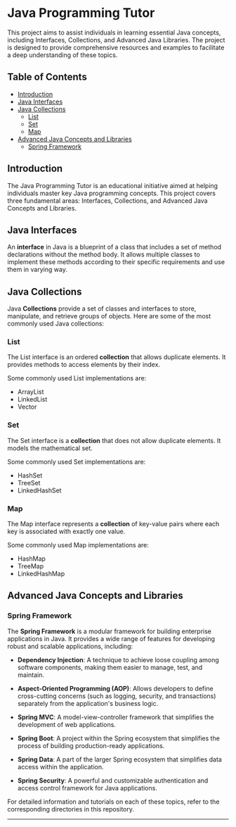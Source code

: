 # Java Programming Tutor

This project aims to assist individuals in learning essential Java concepts, including Interfaces, Collections, and Advanced Java Libraries. The project is designed to provide comprehensive resources and examples to facilitate a deep understanding of these topics.

## Table of Contents

- [Introduction](#introduction)
- [Java Interfaces](#java-interfaces)
- [Java Collections](#java-collections)
  - [List](#list)
  - [Set](#set)
  - [Map](#map)
- [Advanced Java Concepts and Libraries](#advanced-java-concepts-and-libraries)
  - [Spring Framework](#spring-framework)

## Introduction

The Java Programming Tutor is an educational initiative aimed at helping individuals master key Java programming concepts. This project covers three fundamental areas: Interfaces, Collections, and Advanced Java Concepts and Libraries.

## Java Interfaces

An **interface** in Java is a blueprint of a class that includes a set of method declarations without the method body. It allows multiple classes to implement these methods according to their specific requirements and use them in varying way.

## Java Collections

Java **Collections** provide a set of classes and interfaces to store, manipulate, and retrieve groups of objects. Here are some of the most commonly used Java collections:

### List

The List interface is an ordered **collection** that allows duplicate elements. It provides methods to access elements by their index.

Some commonly used List implementations are:
- ArrayList
- LinkedList
- Vector

### Set

The Set interface is a **collection** that does not allow duplicate elements. It models the mathematical set.

Some commonly used Set implementations are:
- HashSet
- TreeSet
- LinkedHashSet

### Map

The Map interface represents a **collection** of key-value pairs where each key is associated with exactly one value.

Some commonly used Map implementations are:
- HashMap
- TreeMap
- LinkedHashMap

## Advanced Java Concepts and Libraries

### Spring Framework

The **Spring Framework** is a modular framework for building enterprise applications in Java. It provides a wide range of features for developing robust and scalable applications, including:

- **Dependency Injection**: A technique to achieve loose coupling among software components, making them easier to manage, test, and maintain.

- **Aspect-Oriented Programming (AOP)**: Allows developers to define cross-cutting concerns (such as logging, security, and transactions) separately from the application's business logic.

- **Spring MVC**: A model-view-controller framework that simplifies the development of web applications.

- **Spring Boot**: A project within the Spring ecosystem that simplifies the process of building production-ready applications.

- **Spring Data**: A part of the larger Spring ecosystem that simplifies data access within the application.

- **Spring Security**: A powerful and customizable authentication and access control framework for Java applications.

For detailed information and tutorials on each of these topics, refer to the corresponding directories in this repository.

---
